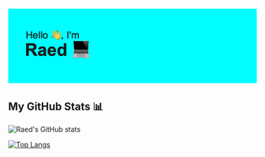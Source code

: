 [![MasterHead](header.png)](https://github.com/raedfayad)


## My GitHub Stats 📊

![Raed's GitHub stats](https://github-readme-stats.vercel.app/api?username=raedfayad&show_icons=true&hide_rank=true)

[![Top Langs](https://github-readme-stats.vercel.app/api/top-langs/?username=raedfayad&hide=css)](https://github.com/anuraghazra/github-readme-stats)

<!--
**raedfayad/raedfayad** is a ✨ _special_ ✨ repository because its `README.md` (this file) appears on your GitHub profile.

Here are some ideas to get you started:

- 🔭 I’m currently working on ...
- 🌱 I’m currently learning ...
- 👯 I’m looking to collaborate on ...
- 🤔 I’m looking for help with ...
- 💬 Ask me about ...
- 📫 How to reach me: ...
- 😄 Pronouns: ...
- ⚡ Fun fact: ...
-->
